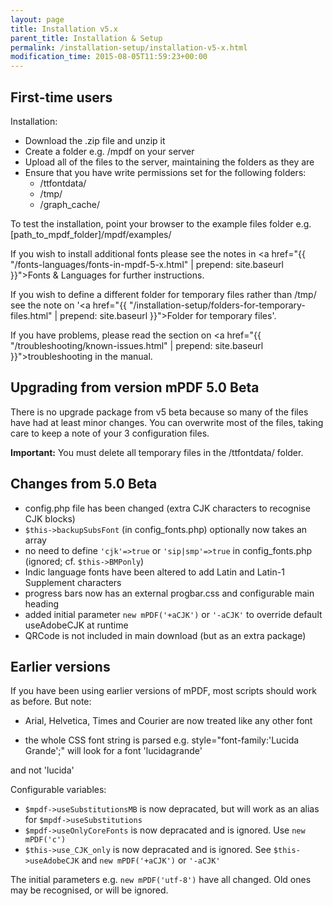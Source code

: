 ```yaml
---
layout: page
title: Installation v5.x
parent_title: Installation & Setup
permalink: /installation-setup/installation-v5-x.html
modification_time: 2015-08-05T11:59:23+00:00
---
```


## First-time users

Installation:

<ul>
<li>Download the .zip file and unzip it</li>
<li>Create a folder e.g. <span class="filename">/mpdf</span> on your server </li>
<li>Upload all of the files to the server, maintaining the folders as they are </li>
<li>Ensure that you have write permissions set for the following folders:
<ul>
<li><span class="filename">/ttfontdata/</span> 

</li>
<li><span class="filename">/tmp/</span> 

</li>
<li><span class="filename">/graph_cache/</span></li>
</ul>
</li>
</ul>

To test the installation, point your browser to the example files folder e.g. <span class="filename">[path_to_mpdf_folder]/mpdf/examples/</span>

If you wish to install additional fonts please see the notes in <a href="{{ "/fonts-languages/fonts-in-mpdf-5-x.html" | prepend: site.baseurl }}">Fonts &amp; Languages</a> for further instructions.

If you wish to define a different folder for temporary files rather than <span class="filename">/tmp/</span> see the note on '<a href="{{ "/installation-setup/folders-for-temporary-files.html" | prepend: site.baseurl }}">Folder for temporary files</a>'.

If you have problems, please read the section on <a href="{{ "/troubleshooting/known-issues.html" | prepend: site.baseurl }}">troubleshooting</a> in the manual.

## Upgrading from version mPDF 5.0 Beta

There is no upgrade package from v5 beta because so many of the files have had at least minor changes. You can overwrite most of the files, taking care to keep a note of your 3 configuration files.

<b>Important:</b> You must delete all temporary files in the <span class="filename">/ttfontdata/</span> folder.

## Changes from 5.0 Beta

<ul>
<li>config.php file has been changed (extra CJK characters to recognise CJK blocks)</li>
<li><code>$this-&gt;backupSubsFont</code> (in <span class="filename">config_fonts.php</span>) optionally now takes an array</li>
<li>no need to define <code>'cjk'=&gt;true</code> or <code>'sip|smp'=&gt;true</code> in <span class="filename">config_fonts.php</span> (ignored; cf. <code>$this-&gt;BMPonly</code>)</li>
<li>Indic language fonts have been altered to add Latin and Latin-1 Supplement characters</li>
<li>progress bars now has an external progbar.css and configurable main heading</li>
<li>added initial parameter <code>new mPDF('+aCJK')</code> or <code>'-aCJK'</code> to override default useAdobeCJK at runtime</li>
<li>QRCode is not included in main download (but as an extra package)</li>
</ul>

## Earlier versions

If you have been using earlier versions of mPDF, most scripts should work as before. But note:

- Arial, Helvetica, Times and Courier are now treated like any other font

- the whole CSS font string is parsed e.g. style="font-family:'Lucida Grande';" will look for a font 'lucidagrande'

and not 'lucida'

Configurable variables:

<ul>
<li><code>$mpdf-&gt;useSubstitutionsMB</code> is now depracated, but will work as an alias for <code>$mpdf-&gt;useSubstitutions</code></li>
<li><code>$mpdf-&gt;useOnlyCoreFonts</code> is now depracated and is ignored. Use <code>new mPDF('c')</code></li>
<li><code>$this-&gt;use_CJK_only</code> is now depracated and is ignored. See <code>$this-&gt;useAdobeCJK</code> and <code>new mPDF('+aCJK')</code> or <code>'-aCJK'</code></li>
</ul>

The initial parameters e.g. <code>new mPDF('utf-8')</code> have all changed. Old ones may be recognised, or will be ignored.

